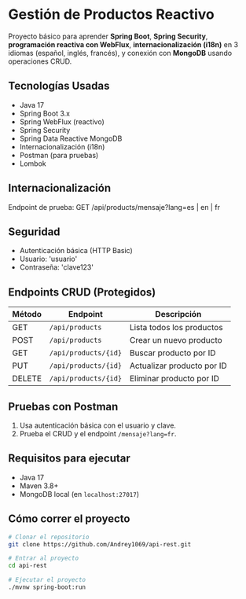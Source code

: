 # Gestión de Productos Reactivo

Proyecto básico para aprender **Spring Boot**, **Spring Security**, **programación reactiva con WebFlux**, **internacionalización (i18n)** en 3 idiomas (español, inglés, francés), y conexión con **MongoDB** usando operaciones CRUD.

## Tecnologías Usadas

- Java 17
- Spring Boot 3.x
- Spring WebFlux (reactivo)
- Spring Security
- Spring Data Reactive MongoDB
- Internacionalización (i18n)
- Postman (para pruebas)
- Lombok

## Internacionalización

Endpoint de prueba:
GET /api/products/mensaje?lang=es | en | fr


## Seguridad

- Autenticación básica (HTTP Basic)
- Usuario: 'usuario'
- Contraseña: 'clave123'

## Endpoints CRUD (Protegidos)

| Método | Endpoint | Descripción |
|---|---|---|
| GET | `/api/products` | Lista todos los productos |
| POST | `/api/products` | Crear un nuevo producto |
| GET | `/api/products/{id}` | Buscar producto por ID |
| PUT | `/api/products/{id}` | Actualizar producto por ID |
| DELETE | `/api/products/{id}` | Eliminar producto por ID |

## Pruebas con Postman

1. Usa autenticación básica con el usuario y clave.
2. Prueba el CRUD y el endpoint `/mensaje?lang=fr`.

## Requisitos para ejecutar

- Java 17
- Maven 3.8+
- MongoDB local (en `localhost:27017`)

## Cómo correr el proyecto

```bash
# Clonar el repositorio
git clone https://github.com/Andrey1069/api-rest.git

# Entrar al proyecto
cd api-rest

# Ejecutar el proyecto
./mvnw spring-boot:run

